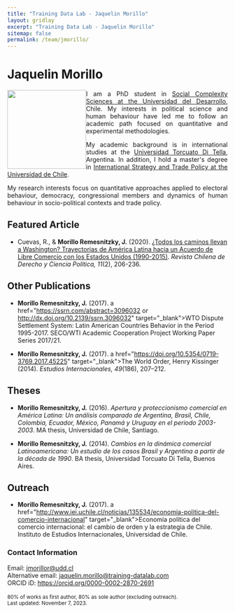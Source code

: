 ```yaml
---
title: "Training Data Lab - Jaquelin Morillo"
layout: gridlay
excerpt: "Training Data Lab - Jaquelin Morillo"
sitemap: false
permalink: /team/jmorillo/
---
```


# Jaquelin Morillo

<img src="https://training-datalab.com/images/team/jmorillo.jpg" class="img-responsive" width="180px" style="float: left" />

<p align=" justify">I am a PhD student in <a href="https://dccs.udd.cl/en/" target="_blank">Social Complexity Sciences at the Universidad del Desarrollo</a>, Chile. My interests in political science and human behaviour have led me to follow an academic path focused on quantitative and experimental methodologies.</p>

<p align=" justify">My academic background is in international studies at the <a href="https://www.utdt.edu/" target="_blank">Universidad Torcuato Di Tella</a>, Argentina. In addition, I hold a master's degree in <a href="https://iei.uchile.cl/" target="_blank">International Strategy and Trade Policy at the Universidad de Chile</a>.</p>

<p align=" justify">My research interests focus on quantitative approaches applied to electoral behaviour, democracy, congressional members and dynamics of human behaviour in socio-political contexts and trade policy.</p>

## Featured Article

- Cuevas, R., & **Morillo Remesnitzky, J.** (2020). <a href="https://doi.org/10.7770/rchdcp-V11N2-art2334" target="_blank">¿Todos los caminos llevan a Washington? Trayectorias de América Latina hacia un Acuerdo de Libre Comercio con los Estados Unidos (1990-2015)</a>. *Revista Chilena de Derecho y Ciencia Política, 11*(2), 206-236.

## Other Publications

- **Morillo Remesnitzky, J.** (2017). a href="https://ssrn.com/abstract=3096032 or http://dx.doi.org/10.2139/ssrn.3096032" target="_blank">WTO Dispute Settlement System: Latin American Countries Behavior in the Period 1995-2017</a>. SECO/WTI Academic Cooperation Project Working Paper Series 2017/21.

- **Morillo Remesnitzky, J.** (2017). a href="https://doi.org/10.5354/0719-3769.2017.45225" target="_blank">The World Order, Henry Kissinger (2014)</a>. *Estudios Internacionales, 49*(186), 207–212.

## Theses

- **Morillo Remesnitzky, J.** (2016). *Apertura y proteccionismo comercial en América Latina: Un análisis comparado de Argentina, Brasil, Chile, Colombia, Ecuador, México, Panamá y Uruguay en el periodo 2003-2003*. MA thesis, Universidad de Chile, Santiago.

- **Morillo Remesnitzky, J.** (2014). *Cambios en la dinámica comercial Latinoamericana: Un estudio de los casos Brasil y Argentina a partir de la década de 1990*. BA thesis, Universidad Torcuato Di Tella, Buenos Aires.

## Outreach

- **Morillo Remesnitzky, J.** (2017). a href="http://www.iei.uchile.cl/noticias/135534/economia-politica-del-comercio-internacional" target="_blank">Economía política del comercio internacional: el cambio de orden y la estrategia de Chile</a>. Instituto de Estudios Internacionales, Universidad de Chile.

### Contact Information

Email: <a href="mailto:jmorillor@udd.cl">jmorillor@udd.cl</a><br />
Alternative email: <a href="mailto:jaquelin.morillo@training-datalab.com">jaquelin.morillo@training-datalab.com</a><br />
ORCID iD: <a href="https://orcid.org/0000-0002-2870-2691" target="_blank">https://orcid.org/0000-0002-2870-2691</a><br />
<br />
<small>80% of works as first author, 80% as sole author (excluding outreach).</small><br />
<small>Last updated: November 7, 2023.</small>
